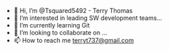- 👋 Hi, I’m @Tsquared5492 - Terry Thomas
- 👀 I’m interested in leading SW development teams...
- 🌱 I’m currently learning Git
- 💞️ I’m looking to collaborate on ...
- 📫 How to reach me terryt737@gmail.com

<!---
Tsquared5492/Tsquared5492 is a ✨ special ✨ repository because its `README.md` (this file) appears on your GitHub profile.
You can click the Preview link to take a look at your changes.
--->
